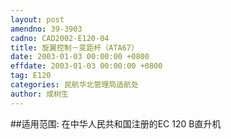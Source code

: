 ```yaml
---
layout: post
amendno: 39-3903
cadno: CAD2002-E120-04
title: 旋翼控制－变距杆（ATA67）
date: 2003-01-03 00:00:00 +0800
effdate: 2003-01-03 00:00:00 +0800
tag: E120
categories: 民航华北管理局适航处
author: 成树生
---
```


##适用范围:
在中华人民共和国注册的EC 120 B直升机

